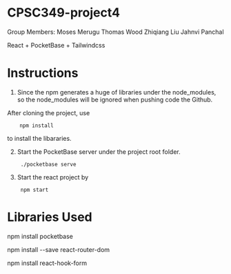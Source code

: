 # CPSC349-project4

Group Members: 
Moses Merugu
Thomas Wood
Zhiqiang Liu 
Jahnvi Panchal

React + PocketBase + Tailwindcss

# Instructions

1. Since the npm generates a huge of libraries under the node_modules, so the node_modules will be ignored when pushing code the Github.

  After cloning the project, use
      
        npm install
        
  to install the libararies.

2. Start the PocketBase server under the project root folder.

        ./pocketbase serve
        
3. Start the react project by

        npm start

# Libraries Used

  npm install pocketbase
  
  npm install --save react-router-dom
  
  npm install react-hook-form
